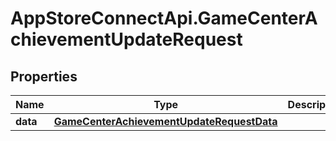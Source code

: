 # AppStoreConnectApi.GameCenterAchievementUpdateRequest

## Properties

Name | Type | Description | Notes
------------ | ------------- | ------------- | -------------
**data** | [**GameCenterAchievementUpdateRequestData**](GameCenterAchievementUpdateRequestData.md) |  | 


